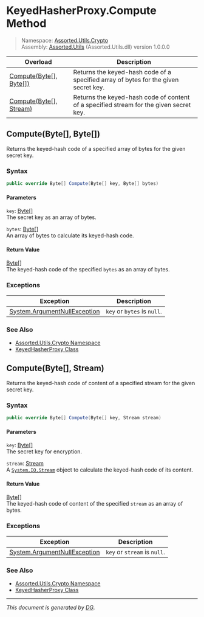﻿# KeyedHasherProxy.Compute Method

> Namespace: [Assorted.Utils.Crypto](_toc.Assorted.Utils.md#Assorted.Utils.Crypto%20Namespace)\
> Assembly: [Assorted.Utils](_toc.Assorted.Utils.md) (Assorted.Utils.dll) version 1.0.0.0

Overload | Description
--- | ---
[Compute(Byte[], Byte[])](Assorted.Utils.Crypto.KeyedHasherProxy.Compute.md#Compute%28Byte%5B%5D%2C%20Byte%5B%5D%29) | Returns the keyed-hash code of a specified array of bytes for the given secret key.
[Compute(Byte[], Stream)](Assorted.Utils.Crypto.KeyedHasherProxy.Compute.md#Compute%28Byte%5B%5D%2C%20Stream%29) | Returns the keyed-hash code of content of a specified stream for the given secret key.

## Compute(Byte[], Byte[])

Returns the keyed-hash code of a specified array of bytes for the given secret key.

### Syntax

```csharp
public override Byte[] Compute(Byte[] key, Byte[] bytes)
```

#### Parameters

`key`: [Byte[]](https://docs.microsoft.com/en-us/dotnet/api/system.byte)\
The secret key as an array of bytes.

`bytes`: [Byte[]](https://docs.microsoft.com/en-us/dotnet/api/system.byte)\
An array of bytes to calculate its keyed-hash code.

#### Return Value

[Byte[]](https://docs.microsoft.com/en-us/dotnet/api/system.byte)\
The keyed-hash code of the specified `bytes` as an array of bytes.

### Exceptions

Exception | Description
--- | ---
[System.ArgumentNullException](https://docs.microsoft.com/en-us/dotnet/api/system.argumentnullexception) | `key` or `bytes` is `null`.

### See Also

- [Assorted.Utils.Crypto Namespace](_toc.Assorted.Utils.md#Assorted.Utils.Crypto%20Namespace)
- [KeyedHasherProxy Class](Assorted.Utils.Crypto.KeyedHasherProxy.md)

## Compute(Byte[], Stream)

Returns the keyed-hash code of content of a specified stream for the given secret key.

### Syntax

```csharp
public override Byte[] Compute(Byte[] key, Stream stream)
```

#### Parameters

`key`: [Byte[]](https://docs.microsoft.com/en-us/dotnet/api/system.byte)\
The secret key for encryption.

`stream`: [Stream](https://docs.microsoft.com/en-us/dotnet/api/system.io.stream)\
A [`System.IO.Stream`](https://docs.microsoft.com/en-us/dotnet/api/system.io.stream) object to calculate the keyed-hash code of its content.

#### Return Value

[Byte[]](https://docs.microsoft.com/en-us/dotnet/api/system.byte)\
The keyed-hash code of content of the specified `stream` as an array of bytes.

### Exceptions

Exception | Description
--- | ---
[System.ArgumentNullException](https://docs.microsoft.com/en-us/dotnet/api/system.argumentnullexception) | `key` or `stream` is `null`.

### See Also

- [Assorted.Utils.Crypto Namespace](_toc.Assorted.Utils.md#Assorted.Utils.Crypto%20Namespace)
- [KeyedHasherProxy Class](Assorted.Utils.Crypto.KeyedHasherProxy.md)

---

_This document is generated by [DG](https://github.com/Khojasteh/dg)._
